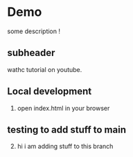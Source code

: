 # Demo

some description !

## subheader 

wathc tutorial on youtube. 


## Local development

1. open index.html in your browser

## testing to add stuff to main

2. hi i am adding stuff to this branch
